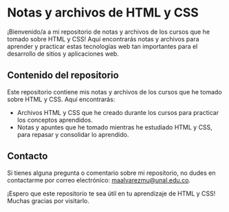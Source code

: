 # Notas y archivos de HTML y CSS

¡Bienvenido/a a mi repositorio de notas y archivos de los cursos que he tomado sobre HTML y CSS! Aquí encontrarás notas y archivos para aprender y practicar estas tecnologías web tan importantes para el desarrollo de sitios y aplicaciones web.

## Contenido del repositorio

Este repositorio contiene mis notas y archivos de los cursos que he tomado sobre HTML y CSS. Aquí encontrarás:

- Archivos HTML y CSS que he creado durante los cursos para practicar los conceptos aprendidos.
- Notas y apuntes que he tomado mientras he estudiado HTML y CSS, para repasar y consolidar lo aprendido.

## Contacto

Si tienes alguna pregunta o comentario sobre mi repositorio, no dudes en contactarme por correo electrónico: [maalvarezmu@unal.edu.co](mailto:maalvarezmu@unal.edu.co).

¡Espero que este repositorio te sea útil en tu aprendizaje de HTML y CSS! Muchas gracias por visitarlo.
